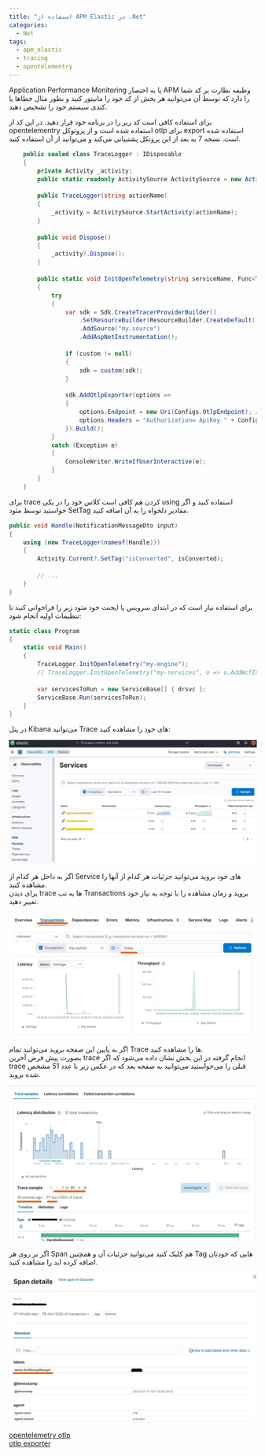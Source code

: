 ```yaml
---
title: "استفاده از APM Elastic در .Net"
categories:
  - Net
tags:
  - apm_elastic
  - tracing
  - opentelementry
---
```


Application Performance Monitoring یا به اختصار APM وظیفه نظارت بر کد شما را دارد که توسط آن می‌توانید هر بخش از کد خود را مانیتور کنید و بطور مثال خطاها یا کندی سیستم خود را تشخیص دهید.  

برای استفاده کافی است کد زیر را در برنامه خود قرار دهید. در این کد از opentelementry استفاده شده است و از پروتوکل otlp برای export استفاده شده است. نسخه 7 به بعد از این پروتکل پشتیبانی می‌کند و می‌توانید از آن استفاده کنید.  

```csharp
    public sealed class TraceLogger : IDisposable
    {
        private Activity _activity;
        public static readonly ActivitySource ActivitySource = new ActivitySource("My.Activity");

        public TraceLogger(string actionName)
        {
            _activity = ActivitySource.StartActivity(actionName);
        }

        public void Dispose()
        {
            _activity?.Dispose();
        }

        public static void InitOpenTelemetry(string serviceName, Func<TracerProviderBuilder, TracerProviderBuilder> custom = null)
        {
            try
            {
                var sdk = Sdk.CreateTracerProviderBuilder()
                    .SetResourceBuilder(ResourceBuilder.CreateDefault().AddService(serviceName))
                    .AddSource("my.source")
                    .AddAspNetInstrumentation();

                if (custom != null)
                {
                    sdk = custom(sdk);
                }

                sdk.AddOtlpExporter(options =>
                {
                    options.Endpoint = new Uri(Configs.OtlpEndpoint); //http://localhost:8200
                    options.Headers = "Authorization= ApiKey " + Configs.OtlpAuthorizationHeader; // LthOr1hva0JLTXJzeEpvqG4nUkk6WUdhLW5NdlzTNlMzbWt3SWUwNzVNQQ==
                }).Build();
            }
            catch (Exception e)
            {
                ConsoleWriter.WriteIfUserInteractive(e);
            }
        }
    }
```

برای trace کردن هم کافی است کلاس خود را در یکی using استفاده کنید و اگر خواستید توسط متود SetTag مقادیر دلخواه را به آن اضافه کنید.  

```csharp
public void Handle(NotificationMessageDto input)
{
    using (new TraceLogger(nameof(Handle)))
    {
        Activity.Current?.SetTag("isConverted", isConverted);

        // ...
    }
}
```

برای استفاده نیاز است که در ابتدای سرویس یا ایجنت خود متود زیر را فراخوانی کنید تا تنظیمات اولیه انجام شود:  

```csharp
static class Program
{
    static void Main()
    {
        TraceLogger.InitOpenTelemetry("my-engine");
        // TraceLogger.InitOpenTelemetry("my-services", o => o.AddWcfInstrumentation());

        var servicesToRun = new ServiceBase[] { drsvc };
        ServiceBase.Run(servicesToRun);
    }
}
```

در پنل Kibana می‌توانید Trace های خود را مشاهده کنید:  

![mhkarami97](/assets/img/apm01-min.jpg)  

اگر به داخل هر کدام از Service های خود بروید می‌توانید جزئیات هر کدام از آنها را مشاهده کنید.  
برای دیدن trace ها به تب Transactions بروید و زمان مشاهده را با توجه به نیاز خود تغییر دهید.  

![mhkarami97](/assets/img/apm02-min.jpg)  

اگر به پایین این صفحه بروید می‌توانید تمام Trace ها را مشاهده کنید.  
بصورت پیش فرض آخرین trace انجام گرفته در این بخش نشان داده می‌شود که اگر trace قبلی را می‌خواستید می‌توانید به صفحه بعد که در عکس زیر با عدد 51 مشخص شده بروید.  

![mhkarami97](/assets/img/apm03-min.jpg)  

اگر بر روی هر Span هم کلیک کنید می‌توانید جزئیات آن و همچنین Tag هایی که خودتان اضافه کرده اید را مشاهده کنید.  

![mhkarami97](/assets/img/apm04-min.jpg)  


[opentelemetry otlp](https://opentelemetry.io/docs/specs/otlp/)  
[otlp exporter](https://github.com/open-telemetry/opentelemetry-dotnet/blob/main/src/OpenTelemetry.Exporter.OpenTelemetryProtocol/README.md)  